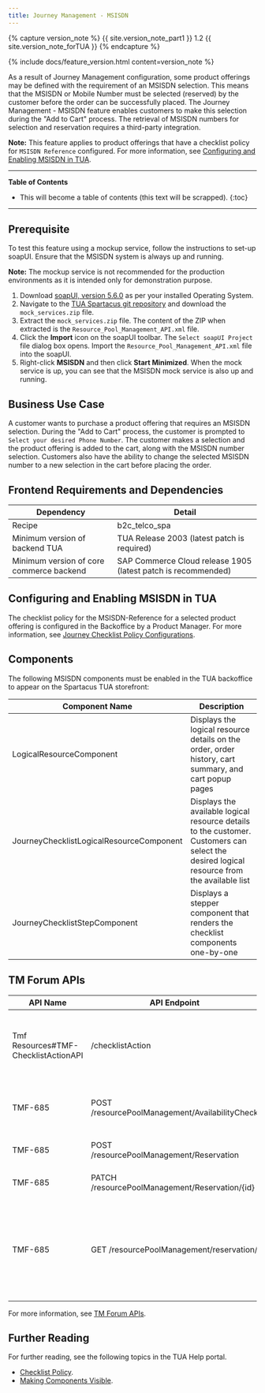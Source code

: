 ```yaml
---
title: Journey Management - MSISDN
---
```


{% capture version_note %}
{{ site.version_note_part1 }} 1.2 {{ site.version_note_forTUA }}
{% endcapture %}

{% include docs/feature_version.html content=version_note %}


As a result of Journey Management configuration, some product offerings may be defined with the requirement of an MSISDN selection. This means that the MSISDN or Mobile Number must be selected (reserved) by the customer before the order can be successfully placed. The Journey Management - MSISDN feature enables customers to make this selection during the "Add to Cart" process. The retrieval of MSISDN numbers for selection and reservation requires a third-party integration.

**Note:** This feature applies to product offerings that have a checklist policy for `MSISDN Reference` configured. For more information, see [Configuring and Enabling MSISDN in TUA](#configuring-and-enabling-msisdn-in-tua).

***

**Table of Contents**

- This will become a table of contents (this text will be scrapped).
{:toc}

***

## Prerequisite

To test this feature using a mockup service, follow the instructions to set-up soapUI. Ensure that the MSISDN system is always up and running.

**Note:** The mockup service is not recommended for the production environments as it is intended only for demonstration purpose.

1. Download [soapUI, version 5.6.0](https://www.soapui.org/downloads/latest-release/) as per your installed Operating System.
2. Navigate to the [TUA Spartacus git repository](https://github.com/SAP/spartacus-tua/releases/tag/1.1.0) and download the `mock_services.zip` file.
3. Extract the `mock_services.zip` file. The content of the ZIP when extracted is the `Resource_Pool_Management_API.xml` file.
4. Click the **Import** icon on the soapUI toolbar. The `Select soapUI Project` file dialog box opens. Import the  `Resource_Pool_Management_API.xml` file into the soapUI.
5. Right-click **MSISDN** and then click **Start Minimized**. When the mock service is up, you can see that the MSISDN mock service is also up and running.

## Business Use Case

A customer wants to purchase a product offering that requires an MSISDN selection. During the "Add to Cart" process, the customer is prompted to `Select your desired Phone Number`. The customer makes a selection and the product offering is added to the cart, along with the MSISDN number selection. Customers also have the ability to change the selected MSISDN number to a new selection in the cart before placing the order.

## Frontend Requirements and Dependencies

| Dependency                                	| Detail                                                 	|
|--------------------------------------------	|--------------------------------------------------------	|
| Recipe                                     	| b2c_telco_spa                                          	|
| Minimum version of backend TUA             	| TUA Release 2003 (latest patch is required)           	|
| Minimum   version of core commerce backend 	| SAP Commerce Cloud release 1905 (latest patch is recommended) 	|

## Configuring and Enabling MSISDN in TUA

The checklist policy for the MSISDN-Reference for a selected product offering is configured in the Backoffice by a Product Manager. For more information, see [Journey Checklist Policy Configurations](https://help.sap.com/viewer/32f0086927f44c9ab1199f1dab8833cd/2007/en-US/c3d274fb74074c70bec9cd6e9686d5a1.html).

## Components

The following MSISDN components must be enabled in the TUA backoffice to appear on the Spartacus TUA storefront:

| Component Name                           | Description                                                                                                                                  |
|------------------------------------------|----------------------------------------------------------------------------------------------------------------------------------------------|
| LogicalResourceComponent                 | Displays the logical resource details on   the order, order history, cart summary, and cart popup pages                                       |
| JourneyChecklistLogicalResourceComponent | Displays the available logical resource details to the customer.   Customers can select the desired logical resource from the available list |
| JourneyChecklistStepComponent            | Displays a stepper component that renders the checklist components   one-by-one                                                                       |

## TM Forum APIs

| API Name                       | API Endpoint                                        | Description                                                                                                  |
|--------------------------------------|-------------------------------------------------|--------------------------------------------------------------------------------------------------------------|
| Tmf Resources#TMF-ChecklistActionAPI | /checklistAction                                | Shows applicable list of checklist policies for the product offerings                                        |
| TMF-685                              | POST /resourcePoolManagement/AvailabilityCheck  | Retrieves available resource entities (MSISDN)                                                               |
| TMF-685                              | POST /resourcePoolManagement/Reservation        | Creates a reservation instance                                                                               |
| TMF-685                              | PATCH /resourcePoolManagement/Reservation/{id}  | Updates a reservation instance                                                                               |
| TMF-685                              | GET /resourcePoolManagement/reservation/        | Retrieves a list of reservations. Additional filters can also be applied   to get the relevant search result |

For more information, see [TM Forum APIs](https://help.sap.com/viewer/f59b0ac006d746caaa5fb599b4270151/2007/en-US/d46b30b30eca4d4d8ddd20ad833d77f9.html).

## Further Reading

For further reading, see the following topics in the TUA Help portal.

- [Checklist Policy](https://help.sap.com/viewer/32f0086927f44c9ab1199f1dab8833cd/2007/en-US/b685dbb837ca4ad7b6c86d0bbd8a7fd7.html).
- [Making Components Visible](https://help.sap.com/viewer/9d346683b0084da2938be8a285c0c27a/2005/en-US/1cea3b2cb3334fc085dda9cc070ad6ac.html).
